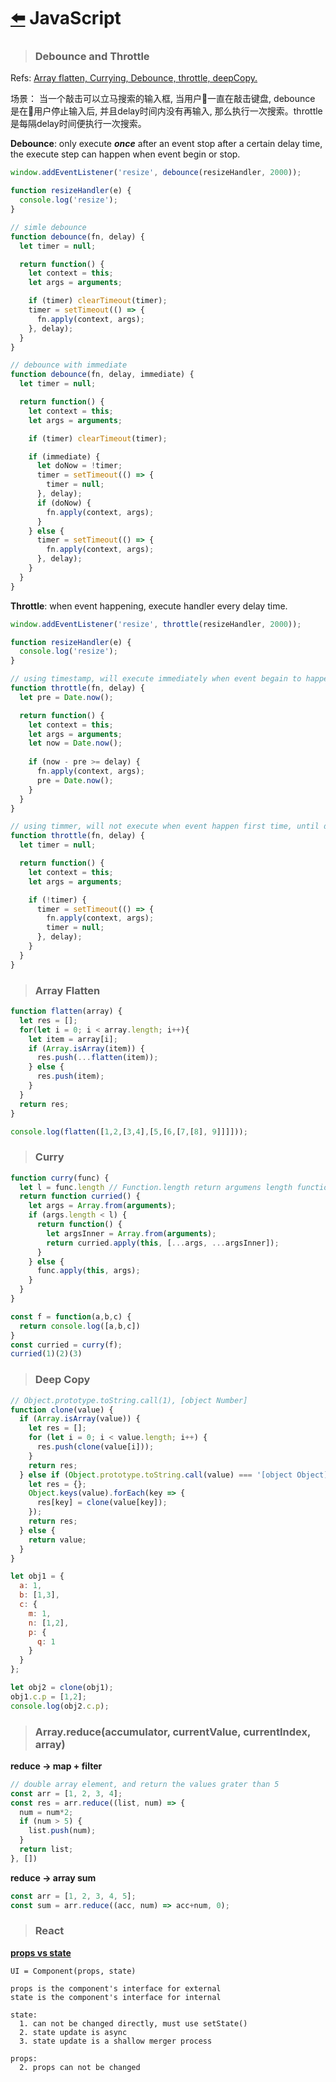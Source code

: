 # [:arrow_left:](https://github.com/HuanxinHu/front-end-notes/blob/master/README.md) JavaScript

> ### Debounce and Throttle

Refs: [Array flatten, Currying, Debounce, throttle, deepCopy.](https://github.com/lensh/blog/issues/1)

场景： 当一个敲击可以立马搜索的输入框, 当用户一直在敲击键盘, debounce 是在用户停止输入后, 并且delay时间内没有再输入, 那么执行一次搜索。throttle 是每隔delay时间便执行一次搜索。

**Debounce**: only execute _**once**_ after an event stop after a certain delay time, the execute step can happen when event begin or stop.

```javascript
window.addEventListener('resize', debounce(resizeHandler, 2000));

function resizeHandler(e) {
  console.log('resize');
}

// simle debounce
function debounce(fn, delay) {
  let timer = null;

  return function() {
    let context = this;
    let args = arguments;

    if (timer) clearTimeout(timer);
    timer = setTimeout(() => {
      fn.apply(context, args);
    }, delay);
  }
}

// debounce with immediate
function debounce(fn, delay, immediate) {
  let timer = null;

  return function() {
    let context = this;
    let args = arguments;

    if (timer) clearTimeout(timer);

    if (immediate) {
      let doNow = !timer;
      timer = setTimeout(() => {
        timer = null;
      }, delay);
      if (doNow) {
        fn.apply(context, args);
      }
    } else {
      timer = setTimeout(() => {
        fn.apply(context, args);
      }, delay);
    }
  }
}
```
**Throttle**: when event happening, execute handler every delay time.

```javascript
window.addEventListener('resize', throttle(resizeHandler, 2000));

function resizeHandler(e) {
  console.log('resize');
}

// using timestamp, will execute immediately when event begain to happen, and will not execute after last event trigger  
function throttle(fn, delay) {
  let pre = Date.now();

  return function() {
    let context = this;
    let args = arguments;
    let now = Date.now();
    
    if (now - pre >= delay) {
      fn.apply(context, args);
      pre = Date.now();
    }
  }
}

// using timmer, will not execute when event happen first time, until delay time, and will execute after last event trigger ends
function throttle(fn, delay) {
  let timer = null;

  return function() {
    let context = this;
    let args = arguments;

    if (!timer) {
      timer = setTimeout(() => {
        fn.apply(context, args);
        timer = null;
      }, delay);
    }
  }
}
```

> ### Array Flatten

```javascript
function flatten(array) {
  let res = [];
  for(let i = 0; i < array.length; i++){
    let item = array[i];
    if (Array.isArray(item)) {
      res.push(...flatten(item));
    } else {
      res.push(item);
    }
  }
  return res;
}

console.log(flatten([1,2,[3,4],[5,[6,[7,[8], 9]]]]));
```

> ### Curry

```javascript
function curry(func) {
  let l = func.length // Function.length return argumens length function expected
  return function curried() {
    let args = Array.from(arguments);
    if (args.length < l) {
      return function() {
        let argsInner = Array.from(arguments);
        return curried.apply(this, [...args, ...argsInner]);
      }
    } else {
      func.apply(this, args);
    }
  }
}

const f = function(a,b,c) {
  return console.log([a,b,c])
}
const curried = curry(f);
curried(1)(2)(3)
```

> ### Deep Copy

```javascript
// Object.prototype.toString.call(1), [object Number]
function clone(value) {
  if (Array.isArray(value)) {
    let res = [];
    for (let i = 0; i < value.length; i++) {
      res.push(clone(value[i]));
    }
    return res;
  } else if (Object.prototype.toString.call(value) === '[object Object]') {
    let res = {};
    Object.keys(value).forEach(key => {
      res[key] = clone(value[key]);
    });
    return res;
  } else {
    return value;
  }
}

let obj1 = {
  a: 1,
  b: [1,3],
  c: {
    m: 1,
    n: [1,2],
    p: {
      q: 1
    }
  }
};

let obj2 = clone(obj1);
obj1.c.p = [1,2];
console.log(obj2.c.p);
```

> ### Array.reduce(accumulator, currentValue, currentIndex, array)
**reduce -> map + filter**

```javascript
// double array element, and return the values grater than 5
const arr = [1, 2, 3, 4];
const res = arr.reduce((list, num) => {
  num = num*2;
  if (num > 5) {
    list.push(num);
  }
  return list;
}, [])
```
**reduce -> array sum**

```javascript
const arr = [1, 2, 3, 4, 5];
const sum = arr.reduce((acc, num) => acc+num, 0);
```

> ### React
**[props vs state](https://www.jianshu.com/p/841a8b6eab46)**
```
UI = Component(props, state)

props is the component's interface for external
state is the component's interface for internal

state:
  1. can not be changed directly, must use setState()
  2. state update is async
  3. state update is a shallow merger process  

props:
  2. props can not be changed
```